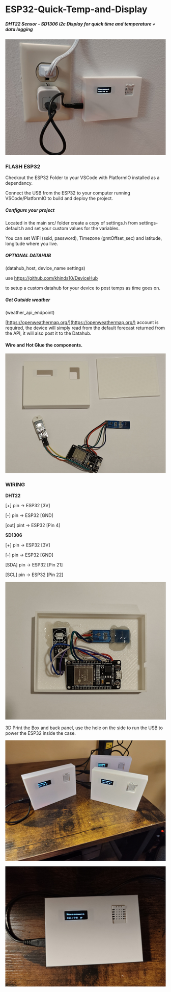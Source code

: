 # ESP32-Quick-Temp-and-Display
##### DHT22 Sensor - SD1306 i2c Display for quick time and temperature + data logging

![Finished Product](https://github.com/khinds10/ESP32-Quick-Temp-and-Display/blob/main/Construction/5.jpg)

### FLASH ESP32

Checkout the ESP32 Folder to your VSCode with PlatformIO installed as a dependancy.

Connect the USB from the ESP32 to your computer running VSCode/PlatformIO to build and deploy the project.

##### Configure your project

Located in the main src/ folder create a copy of settings.h from settings-default.h and set your custom values for the variables.

You can set WIFI (ssid, password), Timezone (gmtOffset_sec) and latitude, longitude where you live.

##### OPTIONAL DATAHUB 
(datahub_host, device_name settings)

use [https://github.com/khinds10/DeviceHub ](https://github.com/khinds10/DeviceHub)

to setup a custom datahub for your device to post temps as time goes on.

##### Get Outside weather 
(weather_api_endpoint)

[https://openweathermap.org/](https://openweathermap.org/) account is required, the device will simply read from the default forecast returned from the API, it will also post it to the Datahub.

#### Wire and Hot Glue the components.

![Wiring](https://github.com/khinds10/ESP32-Quick-Temp-and-Display/blob/main/Construction/1.jpg)


### WIRING

__DHT22__

[+] pin -> ESP32 [3V]

[-] pin -> ESP32 [GND]

[out] pint -> ESP32 [Pin 4]

__SD1306__

[+] pin -> ESP32 [3V]

[-] pin -> ESP32 [GND]

[SDA] pin -> ESP32 [Pin 21]

[SCL] pin -> ESP32 [Pin 22]

![Hot Glue Components](https://github.com/khinds10/ESP32-Quick-Temp-and-Display/blob/main/Construction/2.jpg)

3D Print the Box and back panel, use the hole on the side to run the USB to power the ESP32 inside the case.

![Finizhed Product](https://github.com/khinds10/ESP32-Quick-Temp-and-Display/blob/main/Construction/3.jpg)

![Finished Product](https://github.com/khinds10/ESP32-Quick-Temp-and-Display/blob/main/Construction/4.jpg)
